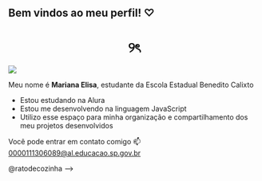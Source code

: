 ## Bem vindos ao meu perfil! ♡

<h1 align="center"> ୨ৎ </h1>

![](https://64.media.tumblr.com/bbd137eee389980e089b97c4a6b3ab1f/47214aa296dba679-8a/s400x220/c254d558f1c0d897cdd9d51bc21575ef45c9d4fa.gif)

Meu nome é **Mariana Elisa**, estudante da Escola Estadual Benedito Calixto

- Estou estudando na Alura
- Estou me desenvolvendo na linguagem JavaScript
- Utilizo esse espaço para minha organização e compartilhamento dos meu projetos desenvolvidos


Você pode entrar em contato comigo 📫
0000111306089@al.educacao.sp.gov.br

@ratodecozinha
-->
